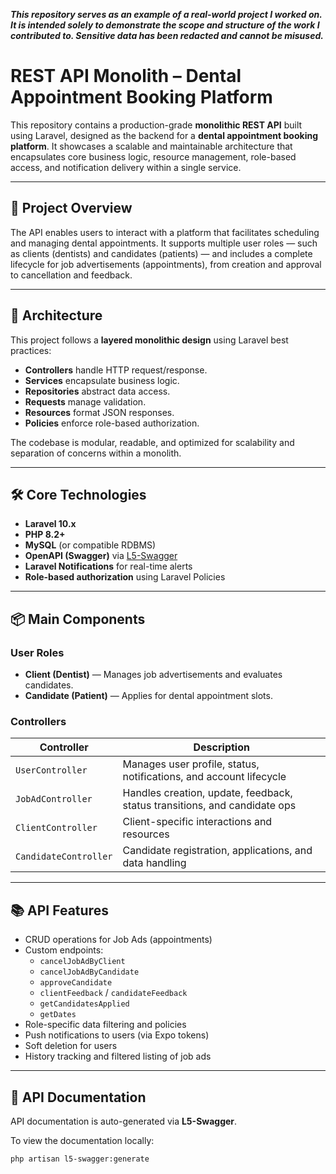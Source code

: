 ___*This repository serves as an example of a real-world project I worked on. It is intended solely to demonstrate the scope and structure of the work I contributed to. Sensitive data has been redacted and cannot be misused.*___

# REST API Monolith – Dental Appointment Booking Platform

This repository contains a production-grade **monolithic REST API** built using Laravel, designed as the backend for a **dental appointment booking platform**. It showcases a scalable and maintainable architecture that encapsulates core business logic, resource management, role-based access, and notification delivery within a single service.

---

## 🚀 Project Overview

The API enables users to interact with a platform that facilitates scheduling and managing dental appointments. It supports multiple user roles — such as clients (dentists) and candidates (patients) — and includes a complete lifecycle for job advertisements (appointments), from creation and approval to cancellation and feedback.

---

## 🧱 Architecture

This project follows a **layered monolithic design** using Laravel best practices:

- **Controllers** handle HTTP request/response.
- **Services** encapsulate business logic.
- **Repositories** abstract data access.
- **Requests** manage validation.
- **Resources** format JSON responses.
- **Policies** enforce role-based authorization.

The codebase is modular, readable, and optimized for scalability and separation of concerns within a monolith.

---

## 🛠️ Core Technologies

- **Laravel 10.x**
- **PHP 8.2+**
- **MySQL** (or compatible RDBMS)
- **OpenAPI (Swagger)** via [L5-Swagger](https://github.com/DarkaOnLine/L5-Swagger)
- **Laravel Notifications** for real-time alerts
- **Role-based authorization** using Laravel Policies

---

## 📦 Main Components

### User Roles

- **Client (Dentist)** — Manages job advertisements and evaluates candidates.
- **Candidate (Patient)** — Applies for dental appointment slots.

### Controllers

| Controller         | Description                                                                 |
|--------------------|-----------------------------------------------------------------------------|
| `UserController`   | Manages user profile, status, notifications, and account lifecycle          |
| `JobAdController`  | Handles creation, update, feedback, status transitions, and candidate ops   |
| `ClientController` | Client-specific interactions and resources                                  |
| `CandidateController` | Candidate registration, applications, and data handling                  |

---

## 📚 API Features

- CRUD operations for Job Ads (appointments)
- Custom endpoints:
    - `cancelJobAdByClient`
    - `cancelJobAdByCandidate`
    - `approveCandidate`
    - `clientFeedback` / `candidateFeedback`
    - `getCandidatesApplied`
    - `getDates`
- Role-specific data filtering and policies
- Push notifications to users (via Expo tokens)
- Soft deletion for users
- History tracking and filtered listing of job ads

---

## 📖 API Documentation

API documentation is auto-generated via **L5-Swagger**.

To view the documentation locally:

```bash
php artisan l5-swagger:generate
